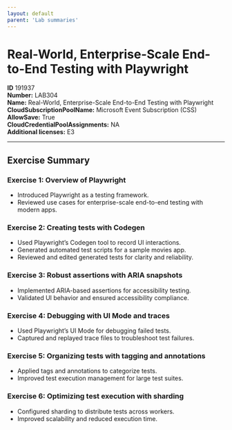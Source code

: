 ```yaml
---
layout: default
parent: 'Lab summaries'
---
```


# Real-World, Enterprise-Scale End-to-End Testing with Playwright

**ID** 191937  
**Number:** LAB304  
**Name:** Real-World, Enterprise-Scale End-to-End Testing with Playwright
**CloudSubscriptionPoolName:** Microsoft Event Subscription (CSS)  
**AllowSave:** True  
**CloudCredentialPoolAssignments:** NA  
**Additional licenses:** E3  

---

## Exercise Summary

### Exercise 1: Overview of Playwright
- Introduced Playwright as a testing framework.  
- Reviewed use cases for enterprise-scale end-to-end testing with modern apps.  

### Exercise 2: Creating tests with Codegen
- Used Playwright’s Codegen tool to record UI interactions.  
- Generated automated test scripts for a sample movies app.  
- Reviewed and edited generated tests for clarity and reliability.  

### Exercise 3: Robust assertions with ARIA snapshots
- Implemented ARIA-based assertions for accessibility testing.  
- Validated UI behavior and ensured accessibility compliance.  

### Exercise 4: Debugging with UI Mode and traces
- Used Playwright’s UI Mode for debugging failed tests.  
- Captured and replayed trace files to troubleshoot test failures.  

### Exercise 5: Organizing tests with tagging and annotations
- Applied tags and annotations to categorize tests.  
- Improved test execution management for large test suites.  

### Exercise 6: Optimizing test execution with sharding
- Configured sharding to distribute tests across workers.  
- Improved scalability and reduced execution time.
